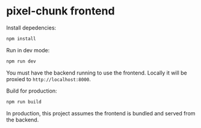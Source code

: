 # pixel-chunk frontend

Install depedencies:
```bash
npm install
```

Run in dev mode:

```bash
npm run dev
```

You must have the backend running to use the frontend. Locally it will be proxied to `http://localhost:8000`.

Build for production:

```bash
npm run build
```

In production, this project assumes the frontend is bundled and served from the backend.